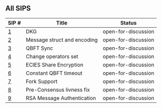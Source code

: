## All SIPS

| SIP #                                   | Title                       | Status              |
|-----------------------------------------|-----------------------------|---------------------|
| [1](./sips/dkg.md)                      | DKG                         | open-for-discussion |
| [2](./sips/msg_struct_encoding.md)      | Message struct and encoding | open-for-discussion |
| [3](./sips/qbft_sync.md)                | QBFT Sync                   | open-for-discussion |
| [4](./sips/change_operator.md)          | Change operators set        | open-for-discussion |
| [5](./sips/ecies_share_encryption.md)   | ECIES Share Encryption      | open-for-discussion |
| [6](./sips/constant_qbft_timeout.md)    | Constant QBFT timeout       | open-for-discussion |
| [7](./sips/fork_support.md)             | Fork Support                | open-for-discussion |
| [8](./sips/pre_consensus_livness.md)    | Pre-Consensus livness fix   | open-for-discussion |
| [9](sips/rsa_message_authentication.md) | RSA Message Authentication  | open-for-discussion |